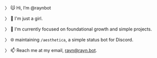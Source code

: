 〉 😽 Hi, I’m @raynbot

〉 💅 I'm just a girl.

〉 🧠 I’m currently focused on foundational growth and simple projects.

〉 🌐 maintaining `/aesthetica`, a simple status bot for Discord.

〉 📫 Reach me at my email, rayn@rayn.bot.

<!---
raynconf is a ✨ special ✨ repository because its `README.md` (this file) appears on your GitHub profile.
You can click the Preview link to take a look at your changes.
--->

